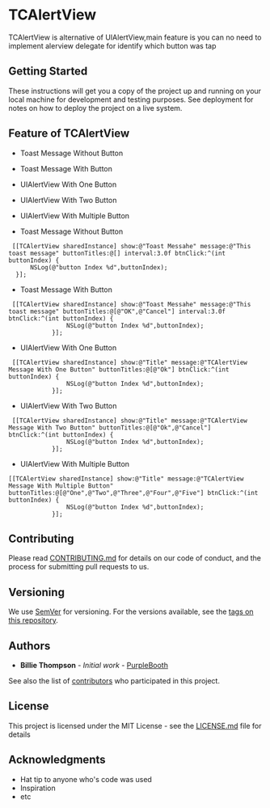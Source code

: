 # TCAlertView

TCAlertView is alternative of UIAlertView,main feature is you can no need to implement alerview delegate for identify which button was tap

## Getting Started

These instructions will get you a copy of the project up and running on your local machine for development and testing purposes. See deployment for notes on how to deploy the project on a live system.

## Feature of TCAlertView

* Toast Message Without Button
* Toast Message With Button
* UIAlertView With One Button
* UIAlertView With Two Button
* UIAlertView With Multiple Button

* Toast Message Without Button
```
 [[TCAlertView sharedInstance] show:@"Toast Messahe" message:@"This toast message" buttonTitles:@[] interval:3.0f btnClick:^(int buttonIndex) {
      NSLog(@"button Index %d",buttonIndex);
  }];
```

* Toast Message With Button
```
 [[TCAlertView sharedInstance] show:@"Toast Messahe" message:@"This toast message" buttonTitles:@[@"OK",@"Cancel"] interval:3.0f btnClick:^(int buttonIndex) {
                NSLog(@"button Index %d",buttonIndex);
            }];
```
* UIAlertView With One Button
```
 [[TCAlertView sharedInstance] show:@"Title" message:@"TCAlertView Message With One Button" buttonTitles:@[@"Ok"] btnClick:^(int buttonIndex) {
                NSLog(@"button Index %d",buttonIndex);
            }];
```

* UIAlertView With Two Button
```
 [[TCAlertView sharedInstance] show:@"Title" message:@"TCAlertView Message With Two Button" buttonTitles:@[@"Ok",@"Cancel"] btnClick:^(int buttonIndex) {
                NSLog(@"button Index %d",buttonIndex);
            }];
```

* UIAlertView With Multiple Button
```
[[TCAlertView sharedInstance] show:@"Title" message:@"TCAlertView Message With Multiple Button" buttonTitles:@[@"One",@"Two",@"Three",@"Four",@"Five"] btnClick:^(int buttonIndex) {
                NSLog(@"button Index %d",buttonIndex);
            }];
```



## Contributing

Please read [CONTRIBUTING.md](CONTRIBUTING.md) for details on our code of conduct, and the process for submitting pull requests to us.

## Versioning

We use [SemVer](http://semver.org/) for versioning. For the versions available, see the [tags on this repository](https://github.com/your/project/tags). 

## Authors

* **Billie Thompson** - *Initial work* - [PurpleBooth](https://github.com/PurpleBooth)

See also the list of [contributors](https://github.com/your/project/contributors) who participated in this project.

## License

This project is licensed under the MIT License - see the [LICENSE.md](LICENSE.md) file for details

## Acknowledgments

* Hat tip to anyone who's code was used
* Inspiration
* etc
